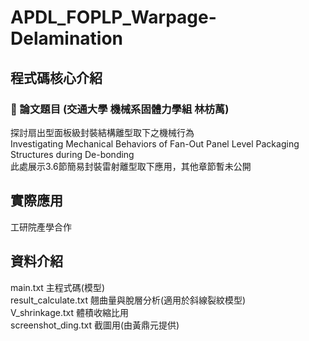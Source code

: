 # APDL_FOPLP_Warpage-Delamination
## 程式碼核心介紹
### 🥑 論文題目  (交通大學 機械系固體力學組 林枋萭)
探討扇出型面板級封裝結構離型取下之機械行為  
Investigating Mechanical Behaviors of Fan-Out Panel Level Packaging Structures during De-bonding  
此處展示3.6節簡易封裝雷射離型取下應用，其他章節暫未公開  

## 實際應用
工研院產學合作  

## 資料介紹
main.txt 主程式碼(模型)     
result_calculate.txt 翹曲量與脫層分析(適用於斜線裂紋模型)  
V_shrinkage.txt 體積收縮比用  
screenshot_ding.txt 截圖用(由黃鼎元提供)  
